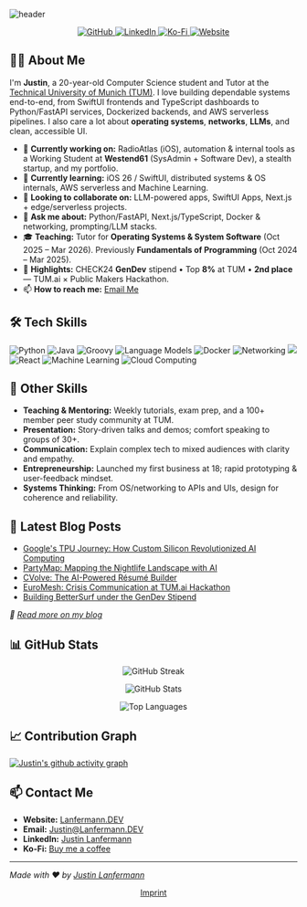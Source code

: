<!-- Header -->
<!--
<p align="center">
  <img src="https://cdn.lanfermann.dev/projects/thumbnails/this-page-project-thumbnail.jpeg" alt="Banner" />
</p>
-->
![header](https://capsule-render.vercel.app/api?type=waving&height=300&color=gradient&text=Hi,%20I'm%20Justin&reversal=false&textBg=false&animation=fadeIn&theme=tokyonight)

<p align="center">
  <a href="https://github.com/jaylann">
    <img src="https://img.shields.io/github/followers/jaylann?label=Follow&style=social" alt="GitHub" />
  </a>
  <a href="https://www.linkedin.com/in/justin-lanfermann-07352124b">
    <img src="https://img.shields.io/badge/-Justin%20Lanfermann-blue?style=flat&logo=Linkedin&logoColor=white" alt="LinkedIn" />
  </a>
  <a href="https://ko-fi.com/justiiiin">
    <img src="https://img.shields.io/badge/Ko--fi-Buy%20me%20a%20coffee-FF5E5B?logo=kofi" alt="Ko-Fi" />
  </a>
  <a href="https://lanfermann.dev">
    <img src="https://img.shields.io/badge/-Lanfermann.DEV-0A0A0A?style=flat&logo=Firefox&logoColor=white" alt="Website" />
  </a>
</p>

<!-- About Me -->
## 👨‍💻 About Me

I'm **Justin**, a 20-year-old Computer Science student and Tutor at the [Technical University of Munich (TUM)](https://www.tum.de). I love building dependable systems end-to-end, from SwiftUI frontends and TypeScript dashboards to Python/FastAPI services, Dockerized backends, and AWS serverless pipelines. I also care a lot about **operating systems**, **networks**, **LLMs**, and clean, accessible UI.

- 🔭 **Currently working on:** RadioAtlas (iOS), automation & internal tools as a Working Student at **Westend61** (SysAdmin + Software Dev), a stealth startup, and my portfolio.
- 🌱 **Currently learning:** iOS 26 / SwiftUI, distributed systems & OS internals, AWS serverless and Machine Learning.
- 👯 **Looking to collaborate on:** LLM-powered apps, SwiftUI Apps, Next.js + edge/serverless projects.
- 💬 **Ask me about:** Python/FastAPI, Next.js/TypeScript, Docker & networking, prompting/LLM stacks.
- 🎓 **Teaching:** Tutor for **Operating Systems & System Software** (Oct 2025 – Mar 2026). Previously **Fundamentals of Programming** (Oct 2024 – Mar 2025).
- 🏅 **Highlights:** CHECK24 **GenDev** stipend • Top **8%** at TUM • **2nd place** — TUM.ai × Public Makers Hackathon.
- 📫 **How to reach me:** [Email Me](mailto:justin@lanfermann.dev)

<!-- Tech Skills -->
## 🛠️ Tech Skills

![Python](https://img.shields.io/badge/Python-7%20years-3776AB?logo=python&logoColor=white)
![Java](https://img.shields.io/badge/Java-4%20years-007396?logo=java&logoColor=white)
![Groovy](https://img.shields.io/badge/Groovy-2%20years-4298B8?logo=apache-groovy&logoColor=white)
![Language Models](https://img.shields.io/badge/Language%20Models-4%20years-652C90?logo=openai&logoColor=white)
![Docker](https://img.shields.io/badge/Docker-3%20years-2496ED?logo=docker&logoColor=white)
![Networking](https://img.shields.io/badge/Networking-4%20years-0069D9?logo=cisco&logoColor=white)
![](https://img.shields.io/badge/C-3%20years-A8B9CC?logo=c&logoColor=white)
![React](https://img.shields.io/badge/React-2%20years-61DAFB?logo=react&logoColor=black)
![Machine Learning](https://img.shields.io/badge/Machine%20Learning-3%20years-F7931E?logo=tensorflow&logoColor=white)
![Cloud Computing](https://img.shields.io/badge/Cloud%20Computing-2%20years-FF9900?logo=amazon-aws&logoColor=white)

<!-- Other Skills -->
## 💼 Other Skills

- **Teaching & Mentoring:** Weekly tutorials, exam prep, and a 100+ member peer study community at TUM.
- **Presentation:** Story-driven talks and demos; comfort speaking to groups of 30+.
- **Communication:** Explain complex tech to mixed audiences with clarity and empathy.
- **Entrepreneurship:** Launched my first business at 18; rapid prototyping & user-feedback mindset.
- **Systems Thinking:** From OS/networking to APIs and UIs, design for coherence and reliability.

<!-- Latest Blog Posts -->
## 📝 Latest Blog Posts

<!-- BLOG-POST-LIST:START -->
- [Google's TPU Journey: How Custom Silicon Revolutionized AI Computing](https://lanfermann.dev/blogs/google-tpu-architectural-journey)
- [PartyMap: Mapping the Nightlife Landscape with AI](https://lanfermann.dev/blogs/party-map)
- [CVolve: The AI-Powered Résumé Builder](https://lanfermann.dev/blogs/cvolve-ai-resume-builder)
- [EuroMesh: Crisis Communication at TUM.ai Hackathon](https://lanfermann.dev/blogs/tum-ai-hackathon-experience)
- [Building BetterSurf under the GenDev Stipend](https://lanfermann.dev/blogs/gendev-scholarship)
<!-- BLOG-POST-LIST:END -->

*📖 [Read more on my blog](https://lanfermann.dev/blog)*

<!-- GitHub Stats -->
## 📊 GitHub Stats

<p align="center">
  <img align="center" src="https://github-readme-streak-stats.herokuapp.com/?user=jaylann&theme=tokyonight" alt="GitHub Streak" />
</p>

<p align="center">
  <img align="center" src="https://github-readme-stats.vercel.app/api?username=jaylann&show_icons=true&theme=tokyonight" alt="GitHub Stats" />
</p>

<p align="center">
  <img align="center" src="https://github-readme-stats.vercel.app/api/top-langs/?username=jaylann&layout=compact&theme=tokyonight" alt="Top Languages" />
</p>

<!-- Contribution Graph -->
## 📈 Contribution Graph

[![Justin's github activity graph](https://github-readme-activity-graph.vercel.app/graph?username=jaylann&theme=tokyonight&bg_color=0d1117&color=58a6ff&line=58a6ff&point=444c56&area=true&hide_border=true)](https://github.com/ashutosh00710/github-readme-activity-graph)

<!-- Contact Me -->
## 📫 Contact Me

- **Website:** [Lanfermann.DEV](https://lanfermann.dev)
- **Email:** [Justin@Lanfermann.DEV](mailto:justin@lanfermann.dev)
- **LinkedIn:** [Justin Lanfermann](https://www.linkedin.com/in/justin-lanfermann-07352124b)
- **Ko-Fi:** [Buy me a coffee](https://ko-fi.com/justiiiin)

---

*Made with ❤️ by [Justin Lanfermann](https://lanfermann.dev)*

<!-- Footer Links -->
<p align="center">
  <a href="https://lanfermann.dev/imprint">Imprint</a>
</p>
